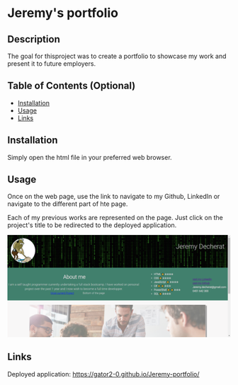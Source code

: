 # Jeremy's portfolio

## Description

The goal for thisproject was to create a portfolio to showcase my work and present it to future employers.

## Table of Contents (Optional)



- [Installation](#installation)
- [Usage](#usage)
- [Links](#links)

## Installation

Simply open the html file in your preferred web browser.

## Usage

Once on the web page, use the link to navigate to my Github, LinkedIn or navigate to the different part of hte page.

Each of my previous works are represented on the page.
Just click on the project's title to be redirected to the deployed application.

![Screenshot of the portofolio](assets/images/screenshot.png)

## Links

Deployed application: https://gator2-0.github.io/Jeremy-portfolio/



